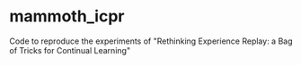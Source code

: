 # mammoth_icpr
Code to reproduce the experiments of "Rethinking Experience Replay: a Bag of Tricks for Continual Learning"
